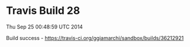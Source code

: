 # Travis Build 28

Thu Sep 25 00:48:59 UTC 2014

Build success - https://travis-ci.org/ggiamarchi/sandbox/builds/36212921

